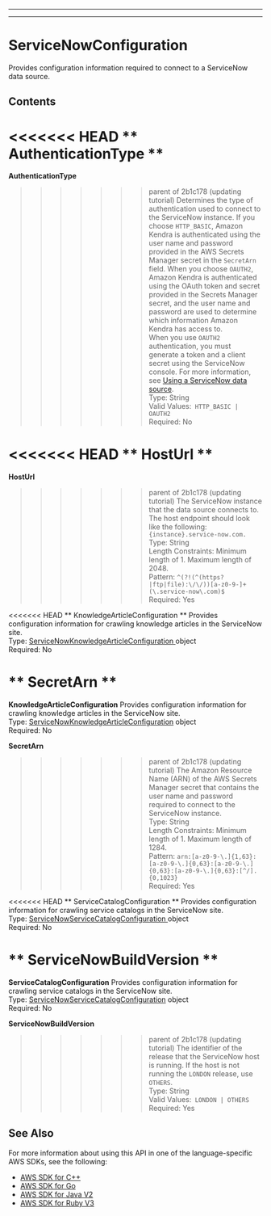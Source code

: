 --------

--------

# ServiceNowConfiguration<a name="API_ServiceNowConfiguration"></a>

Provides configuration information required to connect to a ServiceNow data source\.

## Contents<a name="API_ServiceNowConfiguration_Contents"></a>

<<<<<<< HEAD
 ** AuthenticationType **   <a name="Kendra-Type-ServiceNowConfiguration-AuthenticationType"></a>
=======
 **AuthenticationType**   <a name="Kendra-Type-ServiceNowConfiguration-AuthenticationType"></a>
>>>>>>> parent of 2b1c178 (updating tutorial)
Determines the type of authentication used to connect to the ServiceNow instance\. If you choose `HTTP_BASIC`, Amazon Kendra is authenticated using the user name and password provided in the AWS Secrets Manager secret in the `SecretArn` field\. When you choose `OAUTH2`, Amazon Kendra is authenticated using the OAuth token and secret provided in the Secrets Manager secret, and the user name and password are used to determine which information Amazon Kendra has access to\.  
When you use `OAUTH2` authentication, you must generate a token and a client secret using the ServiceNow console\. For more information, see [Using a ServiceNow data source](https://docs.aws.amazon.com/kendra/latest/dg/data-source-servicenow.html)\.  
Type: String  
Valid Values:` HTTP_BASIC | OAUTH2`   
Required: No

<<<<<<< HEAD
 ** HostUrl **   <a name="Kendra-Type-ServiceNowConfiguration-HostUrl"></a>
=======
 **HostUrl**   <a name="Kendra-Type-ServiceNowConfiguration-HostUrl"></a>
>>>>>>> parent of 2b1c178 (updating tutorial)
The ServiceNow instance that the data source connects to\. The host endpoint should look like the following: `{instance}.service-now.com.`   
Type: String  
Length Constraints: Minimum length of 1\. Maximum length of 2048\.  
Pattern: `^(?!(^(https?|ftp|file):\/\/))[a-z0-9-]+(\.service-now\.com)$`   
Required: Yes

<<<<<<< HEAD
 ** KnowledgeArticleConfiguration **   <a name="Kendra-Type-ServiceNowConfiguration-KnowledgeArticleConfiguration"></a>
Provides configuration information for crawling knowledge articles in the ServiceNow site\.  
Type: [ ServiceNowKnowledgeArticleConfiguration ](API_ServiceNowKnowledgeArticleConfiguration.md) object  
Required: No

 ** SecretArn **   <a name="Kendra-Type-ServiceNowConfiguration-SecretArn"></a>
=======
 **KnowledgeArticleConfiguration**   <a name="Kendra-Type-ServiceNowConfiguration-KnowledgeArticleConfiguration"></a>
Provides configuration information for crawling knowledge articles in the ServiceNow site\.  
Type: [ServiceNowKnowledgeArticleConfiguration](API_ServiceNowKnowledgeArticleConfiguration.md) object  
Required: No

 **SecretArn**   <a name="Kendra-Type-ServiceNowConfiguration-SecretArn"></a>
>>>>>>> parent of 2b1c178 (updating tutorial)
The Amazon Resource Name \(ARN\) of the AWS Secrets Manager secret that contains the user name and password required to connect to the ServiceNow instance\.  
Type: String  
Length Constraints: Minimum length of 1\. Maximum length of 1284\.  
Pattern: `arn:[a-z0-9-\.]{1,63}:[a-z0-9-\.]{0,63}:[a-z0-9-\.]{0,63}:[a-z0-9-\.]{0,63}:[^/].{0,1023}`   
Required: Yes

<<<<<<< HEAD
 ** ServiceCatalogConfiguration **   <a name="Kendra-Type-ServiceNowConfiguration-ServiceCatalogConfiguration"></a>
Provides configuration information for crawling service catalogs in the ServiceNow site\.  
Type: [ ServiceNowServiceCatalogConfiguration ](API_ServiceNowServiceCatalogConfiguration.md) object  
Required: No

 ** ServiceNowBuildVersion **   <a name="Kendra-Type-ServiceNowConfiguration-ServiceNowBuildVersion"></a>
=======
 **ServiceCatalogConfiguration**   <a name="Kendra-Type-ServiceNowConfiguration-ServiceCatalogConfiguration"></a>
Provides configuration information for crawling service catalogs in the ServiceNow site\.  
Type: [ServiceNowServiceCatalogConfiguration](API_ServiceNowServiceCatalogConfiguration.md) object  
Required: No

 **ServiceNowBuildVersion**   <a name="Kendra-Type-ServiceNowConfiguration-ServiceNowBuildVersion"></a>
>>>>>>> parent of 2b1c178 (updating tutorial)
The identifier of the release that the ServiceNow host is running\. If the host is not running the `LONDON` release, use `OTHERS`\.  
Type: String  
Valid Values:` LONDON | OTHERS`   
Required: Yes

## See Also<a name="API_ServiceNowConfiguration_SeeAlso"></a>

For more information about using this API in one of the language\-specific AWS SDKs, see the following:
+  [ AWS SDK for C\+\+](https://docs.aws.amazon.com/goto/SdkForCpp/kendra-2019-02-03/ServiceNowConfiguration) 
+  [ AWS SDK for Go](https://docs.aws.amazon.com/goto/SdkForGoV1/kendra-2019-02-03/ServiceNowConfiguration) 
+  [ AWS SDK for Java V2](https://docs.aws.amazon.com/goto/SdkForJavaV2/kendra-2019-02-03/ServiceNowConfiguration) 
+  [ AWS SDK for Ruby V3](https://docs.aws.amazon.com/goto/SdkForRubyV3/kendra-2019-02-03/ServiceNowConfiguration) 
